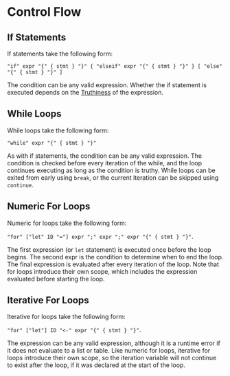# Control Flow

## If Statements
If statements take the following form: 

`"if" expr "{" { stmt } "}" { "elseif" expr "{" { stmt } "}" } [ "else" "{" { stmt } "}" ]`

The condition can be any valid expression. Whether the if statement is executed depends on the [Truthiness](/docs/control-flow/truthiness) of the expression.

## While Loops
While loops take the following form:

`"while" expr "{" { stmt } "}"`

As with if statements, the condition can be any valid expression. The condition is checked before every iteration of the while, and the loop continues executing as long as the condition is truthy. While loops can be exited from early using `break`, or the current iteration can be skipped using `continue`.

## Numeric For Loops
Numeric for loops take the following form:

`"for" ["let" ID "="] expr ";" expr ";" expr "{" { stmt } "}"`.

The first expression (or `let` statement) is executed once before the loop begins. The second expr is the condition to determine when to end the loop. The final expression is evaluated after every iteration of the loop. Note that for loops introduce their own scope, which includes the expression evaluated before starting the loop.

## Iterative For Loops
Iterative for loops take the following form:

`"for" ["let"] ID "<-" expr "{" { stmt } "}"`.

The expression can be any valid expression, although it is a runtime error if it does not evaluate to a list or table. Like numeric for loops, iterative for loops introduce their own scope, so the iteration variable will not continue to exist after the loop, if it was declared at the start of the loop.
